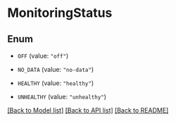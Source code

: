 # MonitoringStatus

## Enum


* `OFF` (value: `"off"`)

* `NO_DATA` (value: `"no-data"`)

* `HEALTHY` (value: `"healthy"`)

* `UNHEALTHY` (value: `"unhealthy"`)


[[Back to Model list]](../README.md#documentation-for-models) [[Back to API list]](../README.md#documentation-for-api-endpoints) [[Back to README]](../README.md)


